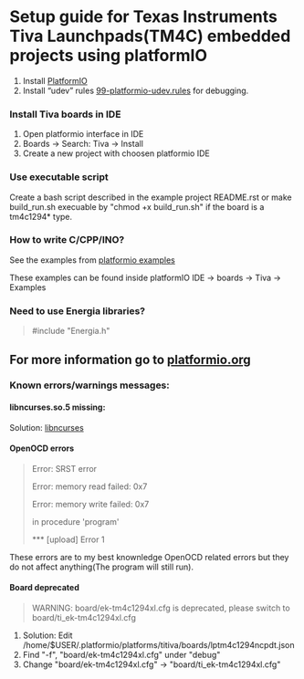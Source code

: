 # Setup guide for Texas Instruments Tiva Launchpads(TM4C) embedded projects using platformIO


1. Install [PlatformIO](https://www.platformio.org/install/)
2. Install “udev” rules [99-platformio-udev.rules](https://docs.platformio.org/en/latest/faq.html#faq-udev-rules) for debugging.

### Install Tiva boards in IDE 
1. Open platformio interface in IDE
2. Boards -> Search: Tiva -> Install
3. Create a new project with choosen platformio IDE

### Use executable script
Create a bash script described in the example project README.rst or make build_run.sh execuable by "chmod +x build_run.sh" if the board is a tm4c1294* type.

### How to write C/CPP/INO?

See the examples from [platformio examples](https://github.com/platformio/platform-titiva/tree/master/examples?utm_source=platformio.org&utm_medium=docs)

These examples can be found inside platformIO IDE -> boards -> Tiva -> Examples

### Need to use Energia libraries?

> #include "Energia.h"

## For more information go to [platformio.org](https://platformio.org/platforms/titiva)


### Known errors/warnings messages: 

#### libncurses.so.5 missing:
Solution: [libncurses](https://stackoverflow.com/questions/17005654/error-while-loading-shared-libraries-libncurses-so-5)

#### OpenOCD errors

> Error: SRST error
> 
> Error: memory read failed: 0x7
> 
> Error: memory write failed: 0x7
> 
>in procedure 'program'
>
> *** [upload] Error 1

These errors are to my best knownledge OpenOCD related errors but they do not affect anything(The program will still run).


#### Board deprecated

> WARNING: board/ek-tm4c1294xl.cfg is deprecated, please switch to board/ti_ek-tm4c1294xl.cfg

1. Solution: Edit /home/$USER/.platformio/platforms/titiva/boards/lptm4c1294ncpdt.json
2. Find "-f", "board/ek-tm4c1294xl.cfg" under "debug"
3. Change "board/ek-tm4c1294xl.cfg" -> "board/ti_ek-tm4c1294xl.cfg"
